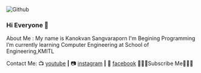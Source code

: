 ![Github](https://user-images.githubusercontent.com/56060226/101707637-34dc9280-3abe-11eb-99b6-d6cbffa7e114.png)


### Hi Everyone 👋
About Me : 
My name is Kanokvan Sangvaraporn
I'm Begining Programming
I’m currently learning Computer Engineering at School of Engineering,KMITL

Contact Me:
📺 [youtube][youtube] **|** 
📷 [instagram][instagram] **|**
📮 [facebook][facebook]
📌📌📌Subscribe Me📌📌📌

[youtube]: https://www.youtube.com/channel/UCFkNe3FN5NvhyYZU1ndWfsg
[instagram]: https://www.instagram.com/ks_pamai/
[facebook]: https://www.facebook.com/kanokvan.sangvaraporn/
